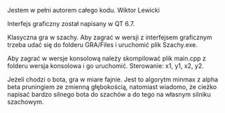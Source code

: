 Jestem w pełni autorem całego kodu. Wiktor Lewicki

Interfejs graficzny został napisany w QT 6.7.

Klasyczna gra w szachy. Aby zagrać w wersji z interfejsem graficznym trzeba udać się do folderu GRA/Files i uruchomić plik Szachy.exe.

Aby zagrać w wersje konsolową należy skompilować plik main.cpp z folderu wersja konsolowa i go uruchomić. Sterowanie: x1, y1, x2, y2.

Jeżeli chodzi o bota, gra w miare fajnie. Jest to algorytm minmax z alpha beta pruningiem ze zmienną głębokością, natomiast wiadomo,
że cieżko napisać bardzo silnego bota do szachów a do tego na własnym silniku szachowym.
